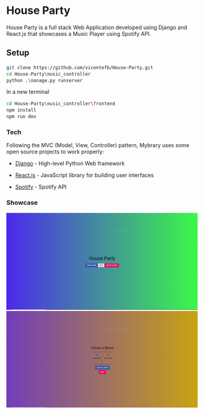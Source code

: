 # House Party

House Party is a full stack Web Application developed using Django and React.js that showcases a Music Player using Spotify API.

## Setup

```sh
git clone https://github.com/vicentefb/House-Party.git
cd House-Party\music_controller
python .\manage.py runserver
```

In a new terminal 
```sh
cd House-Party\music_controller\frontend
npm install
npm run dev
```

### Tech

Following the MVC (Model, View, Controller) pattern, Mybrary uses some open source projects to work properly:

* [Django] - High-level Python Web framework
* [React.js] - JavaScript library for building user interfaces
* [Spotify] - Spotify API


   [Django]: <https://www.djangoproject.com/>
   [React.js]: <https://reactjs.org/>
   [Spotify]: <https://developer.spotify.com/>

### Showcase

![](images/Home.PNG)
![](images/Create.PNG)